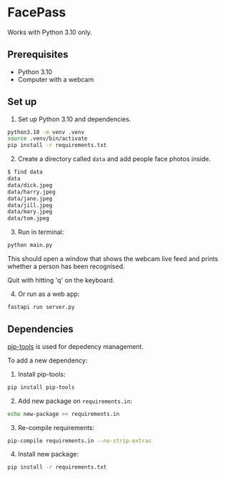 # FacePass

Works with Python 3.10 only.

## Prerequisites

* Python 3.10
* Computer with a webcam

## Set up

1. Set up Python 3.10 and dependencies.

```sh
python3.10 -m venv .venv
source .venv/bin/activate
pip install -r requirements.txt
```

2. Create a directory called `data` and add people face photos inside.

```sh
$ find data
data
data/dick.jpeg
data/harry.jpeg
data/jane.jpeg
data/jill.jpeg
data/mary.jpeg
data/tom.jpeg
```

3. Run in terminal:

```sh
python main.py
```

This should open a window that shows the webcam live feed and prints whether a person
has been recognised.

Quit with hitting 'q' on the keyboard.

4. Or run as a web app:

```sh
fastapi run server.py
```

## Dependencies

[pip-tools](https://github.com/jazzband/pip-tools) is used for depedency management.

To add a new dependency:

1. Install pip-tools:

  ```sh
  pip install pip-tools
  ```

2. Add new package on `requirements.in`:

  ```sh
  echo new-package >> requirements.in
  ```

3. Re-compile requirements:

  ```sh
  pip-compile requirements.in --no-strip-extras
  ```

4. Install new package:

  ```sh
  pip install -r requirements.txt
  ```
